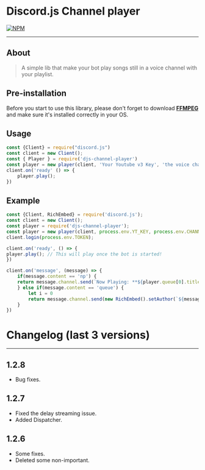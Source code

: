 # Discord.js Channel player
[![NPM](https://nodei.co/npm/djs-channel-player.png)](https://nodei.co/npm/djs-channel-player/)
***

## About 
> A simple lib that make your bot play songs still in a voice channel with your playlist.

## Pre-installation
Before you start to use this library, please don't forget to download [**FFMPEG**](http://ffmpeg.org/download.html) and make sure it's installed correctly in your OS.

## Usage 
```js
const {Client} = require("discord.js")
const client = new Client();
const { Player } = require('djs-channel-player')
const player = new player(client, 'Your Youtube v3 Key', 'the voice channel ID here', 'the youtube playlist')
client.on('ready' () => {
    player.play(); 
})
```

## Example
```js
const {Client, RichEmbed} = require('discord.js');
const client = new Client(); 
const player = require('djs-channel-player'); 
const player = new player(client, process.env.YT_KEY, process.env.CHANNEL, process.env.PLAYLIST); 
client.login(process.env.TOKEN); 

client.on('ready', () => {
player.play(); // This will play once the bot is started!
}) 

client.on('message', (message) => {
    if(message.content == 'np') { 
    return message.channel.send(`Now Playing: **${player.queue[0].title}** Watch it here: **${player.queue[0].url}**`);
    } else if(message.content == 'queue') {
        let i = 0
        return message.channel.send(new RichEmbed().setAuthor(`${message.guild.name} - ${player.queue.length} songs.`, message.guild.iconURL).setDescription(player.queue.slice(0, 10).map(item => `#**${++i}** ${item.title}`).join('\n')).setFooter(`Only displaying the first 10 items in the queue`).setColor('RANDOM')); 
    }
})
```
# Changelog (last 3 versions)
***  
## 1.2.8
* Bug fixes.

## 1.2.7
* Fixed the delay streaming issue.
* Added Dispatcher. 

## 1.2.6
* Some fixes.
* Deleted some non-important.